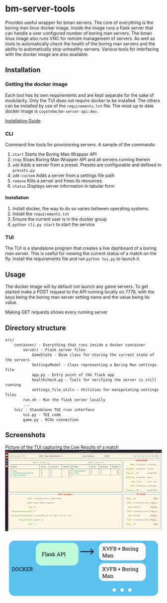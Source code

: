 # bm-server-tools
Provides useful wrapper for bman servers. The core of everything is the boring man linux docker image. Inside the image runs a flask server that can handle a user configured number of boring man servers. The bman linux image also runs VNC for remote management of servers. As well as tools to automatically check the health of the boring man servers and the ability to automatically stop unhealthy servers. Various tools for interfacing with the docker image are also available. 

## Installation
### Getting the docker image

Each tool has its own requirements and are kept separate for the sake of modularity. Only the TUI does not require docker to be installed. The others can be installed by use of the `requirements.txt` file. The most up to date docker image is `coyotebm/bm-server-api:dev`.

[Installation Guide](guide.md)

### CLI

Command line tools for provisioning servers. A sample of the commands:

1. `start` Starts the Boring Man Wrapper API
2. `stop` Stops Boring Man Wrapper API and all servers running therein
3. `add` Adds a server from a preset. Presets are configurable and defined in `presets.py`
4. `add-custom` Adds a server from a settings file path
5. `remove` Kills a server and frees its resources
6. `status` Displays server information in tabular form

#### Installation

1. Install docker, the way to do so varies between operating systems. 
2. Install the `requirements.txt`
3. Ensure the current user is in the docker group
4. `python cli.py start` to start the service


### TUI 

The TUI is a standalone program that creates a live dashboard of a boring man server. This is useful for viewing the current status of a match on the fly. Install the requirements file and run `python tui.py` to launch it.

## Usage 

The docker image will by default not launch any game servers. To get started make a POST request to the API running locally on 7778, with the keys being the boring man server setting name and the value being its value.

Making GET requests shows every running server
 
## Directory structure

```
src/
    container/ - Everything that runs inside a docker container
        server/ - Flask server files
            GameState - Base class for storing the current state of the servers
            SettingsModel - Class representing a Boring Man settings file
            app.py - Entry point of the flask app
            healthcheck.py - Tools for verifying the server is still running
            settings_file_utils - Utilities for manipulating settings files
        run.sh - Run the flask server locally
        ...
    tui/ - Standalone TUI rcon interface
        tui.py - TUI code
        game.py - RCOn connection
``` 

## Screenshots

Picture of the TUI capturing the Live Results of a match
![TUI screenshot](screenshots/tui.png?raw=true "Boring Man TUI")

![TUI screenshot](screenshots/schema.PNG?raw=true "Boring Man TUI")
